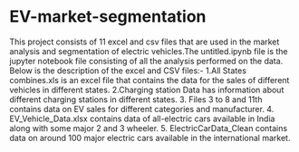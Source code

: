 # EV-market-segmentation
This project consists of 11 excel and csv files that are used in the market analysis and segmentation of electric vehicles.The untitled.ipynb file is the jupyter notebook file consisting of all the analysis performed on the data.
Below is the description of the excel and CSV files:-
1.All States combines.xls is an excel file that contains the data for the sales of different vehicles in different states.
2.Charging station Data has information about different charging stations in different states.
3. Files 3 to 8 and 11th contains data on EV sales for different categories and manufacturer.
4. EV_Vehicle_Data.xlsx contains data of all-electric cars available in India along with some major 2 and 3 wheeler.
5. ElectricCarData_Clean contains data on around 100 major electric cars available in the international market.
